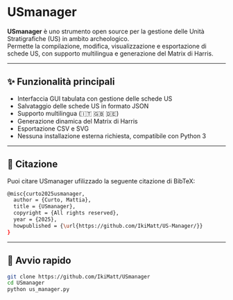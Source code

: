 # USmanager

**USmanager** è uno strumento open source per la gestione delle Unità Stratigrafiche (US) in ambito archeologico.  
Permette la compilazione, modifica, visualizzazione e esportazione di schede US, con supporto multilingua e generazione del Matrix di Harris.

---

## ✨ Funzionalità principali

- Interfaccia GUI tabulata con gestione delle schede US
- Salvataggio delle schede US in formato JSON
- Supporto multilingua (🇮🇹 🇬🇧 🇩🇪)
- Generazione dinamica del Matrix di Harris
- Esportazione CSV e SVG
- Nessuna installazione esterna richiesta, compatibile con Python 3

---

## 📖 Citazione
Puoi citare USmanager ufilizzado la seguente citazione di BibTeX:

```bash
@misc{curto2025usmanager,
  author = {Curto, Mattia},
  title = {USmanager},
  copyright = {All rights reserved},
  year = {2025},
  howpublished = {\url{https://github.com/IkiMatt/US-Manager/}}
}
```
---

## 🚀 Avvio rapido

```bash
git clone https://github.com/IkiMatt/USmanager
cd USmanager
python us_manager.py
